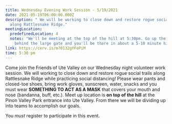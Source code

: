 ```yaml
---
title: Wednesday Evening Work Session - 5/19/2021
date: 2021-05-19T06:00:00.000Z
description: " We will be working to close down and restore rogue social trails
  along Rattlesnake Ridge."
meetingLocation:
  predefinedLocation: 4
  notes: "We'll be meeting at the top of the hill at 5:30pm. Go up the gravel road
    behind the large gate and you'll be there in about a 5-10 minute hike. "
link: https://cerv.is/m?0132gYFePiM
time: 5:30 pm
---
```

Come join the Friends of Ute Valley on our Wednesday night volunteer work session. We will working to close down and restore rogue social trails along Rattlesnake Ridge while practicing social distancing! Please wear pants and closed-toe shoes, bring work gloves, sunscreen, water, snacks and you must wear **SOMETHING TO ACT AS A MASK** that covers your mouth and nose (bandanna, buff, etc.). Meet up location is **on top of the hill** at the Pinon Valley Park entrance into Ute Valley. From there we will be dividing up into teams to accomplish our goals. 

You *must* register to participate in this event.